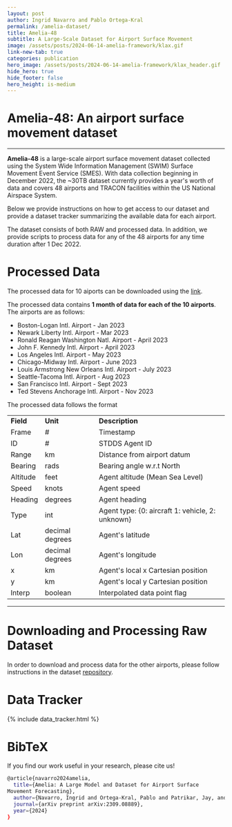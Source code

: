 ```yaml
---
layout: post
author: Ingrid Navarro and Pablo Ortega-Kral
permalink: /amelia-dataset/
title: Amelia-48
subtitle: A Large-Scale Dataset for Airport Surface Movement
image: /assets/posts/2024-06-14-amelia-framework/klax.gif
link-new-tab: true
categories: publication
hero_image: /assets/posts/2024-06-14-amelia-framework/klax_header.gif
hide_hero: true
hide_footer: false
hero_height: is-medium
---
```


<h1>
Amelia-48: An airport surface movement dataset
</h1>

<hr>

**Amelia-48** is a large-scale airport surface movement dataset collected using the System Wide
Information Management (SWIM) Surface Movement Event Service (SMES). With data collection beginning
in December 2022, the ~30TB dataset currently provides a year's worth of data and covers 48 airports and TRACON facilities within the US National Airspace System.

Below we provide instructions on how to get access to our dataset and provide a dataset tracker summarizing the available data for each airport.

The dataset consists of both RAW and processed data. In addition, we provide scripts to process data for any of the 48 airports for any time duration after 1 Dec 2022.

# Processed Data  
<a class="button" itemprop="paper" href="https://airlab-share-01.andrew.cmu.edu:9000/amelia-processed/amelia-10.zip" target="_blank">
  <i class="fas fa-file fa-lg"></i>
</a>

The processed data for 10 aiports can be downloaded using the [link](https://airlab-share-01.andrew.cmu.edu:9000/amelia-processed/amelia-10.zip).

The processed data contains **1 month of data for each of the 10 airports**. The airports are as follows:

- Boston-Logan Intl. Airport	- Jan 2023
- Newark Liberty Intl. Airport	- Mar 2023
- Ronald Reagan Washington Natl. Airport - April 2023
- John F. Kennedy Intl. Airport	- April 2023	
- Los Angeles Intl. Airport - May 2023	
- Chicago-Midway Intl. Airport - June 2023	
- Louis Armstrong New Orleans Intl. Airport - July 2023	
- Seattle-Tacoma Intl. Airport - Aug 2023
- San Francisco Intl. Airport - Sept 2023
- Ted Stevens Anchorage Intl. Airport	-	Nov 2023


The processed data follows the format

<table align="center">
  <tr>
  <tr>
    <td><b>Field</b></td>
    <td><b>Unit</b></td>
    <td><b>Description</b></td>
  </tr><td>Frame</td><td>#</td><td>Timestamp</td></tr>
  <tr><td>ID</td><td>#</td><td>STDDS Agent ID</td></tr>
  <tr><td>Range</td><td>km</td><td>Distance from airport datum</td></tr>
  <tr><td>Bearing</td><td>rads</td><td>Bearing angle w.r.t North</td></tr>
  <tr><td>Altitude</td><td>feet</td><td>Agent altitude (Mean Sea Level)</td></tr>
  <tr><td>Speed</td><td>knots</td><td>Agent speed</td></tr>
  <tr><td>Heading</td><td>degrees</td><td>Agent heading</td></tr>
  <tr><td>Type</td><td>int</td><td>Agent type: {0: aircraft 1: vehicle, 2: unknown}</td></tr>
  <tr><td>Lat</td><td>decimal degrees</td><td>Agent's latitude</td></tr>
  <tr><td>Lon</td><td>decimal degrees</td><td>Agent's longitude</td></tr>
  <tr><td>x</td><td>km</td><td>Agent's local x Cartesian position</td></tr>
  <tr><td>y</td><td>km</td><td>Agent's local y Cartesian position</td></tr>
  <tr><td>Interp</td><td>boolean</td><td>Interpolated data point flag</td></tr>
</table>

<hr>

# Downloading and Processing Raw Dataset

In order to download and process data for the other airports, please follow instructions in the dataset [repository](https://github.com/AmeliaCMU/AmeliaSWIM).

<span> <a class="button" itemprop="github" href="https://github.com/AmeliaCMU/AmeliaSWIM" target="_blank">
  <i class="fab fa-github fa-lg"></i>
</a></span>



# Data Tracker

{% include data_tracker.html %}


# BibTeX

If you find our work useful in your research, please cite us!

```bash
@article{navarro2024amelia,
  title={Amelia: A Large Model and Dataset for Airport Surface
Movement Forecasting},
  author={Navarro, Ingrid and Ortega-Kral, Pablo and Patrikar, Jay, and Haichuan, Wang and Park, Jong Hoon and Oh, Jean and Scherer, Sebastian},
  journal={arXiv preprint arXiv:2309.08889},
  year={2024}
}
```
